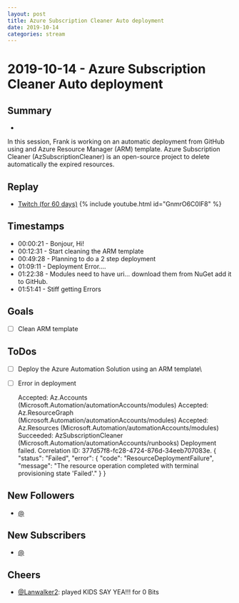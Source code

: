 ```yaml
---
layout: post
title: Azure Subscription Cleaner Auto deployment
date: 2019-10-14
categories: stream
---
```



# 2019-10-14 - Azure Subscription Cleaner Auto deployment

## Summary
-
In this session, Frank is working on an automatic deployment from GitHub using and Azure Resource Manager (ARM) template. Azure Subscription Cleaner (AzSubscriptionCleaner) is an open-source project to delete automatically the expired resources. 

## Replay


- [Twitch (for 60 days)](https://www.twitch.tv/videos/494696974)
{% include youtube.html id="GnmrO6C0lF8" %}
<br/><!--more-->


## Timestamps


- 00:00:21 - Bonjour, Hi!
- 00:12:31 - Start cleaning the ARM template
- 00:49:28 - Planning to do a 2 step deployment
- 01:09:11 - Deployment Error....
- 01:22:38 - Modules need to have uri... download them from NuGet add it to GitHub.
- 01:51:41 - Stiff getting Errors

Goals
-----

- [ ] Clean ARM template


ToDos
-----
- [ ] Deploy the Azure Automation Solution using an ARM template\
- [ ] Error in deployment 

    Accepted: Az.Accounts (Microsoft.Automation/automationAccounts/modules)
    Accepted: Az.ResourceGraph (Microsoft.Automation/automationAccounts/modules)
    Accepted: Az.Resources (Microsoft.Automation/automationAccounts/modules)
    Succeeded: AzSubscriptionCleaner (Microsoft.Automation/automationAccounts/runbooks)
    Deployment failed. Correlation ID: 377d57f8-fc28-4724-876d-34eeb707083e. {
    "status": "Failed",
    "error": {
        "code": "ResourceDeploymentFailure",
        "message": "The resource operation completed with terminal provisioning state 'Failed'."
    }
    }


New Followers
-------------

- [@](https://www.twitch.tv/)


New Subscribers
---------------

- [@](https://www.twitch.tv/)

Cheers
------
- [@Lanwalker2](https://www.twitch.tv/Lanwalker2):  played KIDS SAY YEA!!! for 0 Bits
